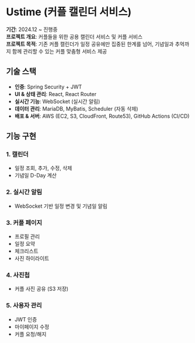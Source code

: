 # Ustime (커플 캘린더 서비스)

**기간**: 2024.12 ~ 진행중  
**프로젝트 개요**: 커플들을 위한 공용 캘린더 서비스 및 커플 서비스  
**프로젝트 목적**: 기존 커플 캘린더가 일정 공유에만 집중된 한계를 넘어, 기념일과 추억까지 함께 관리할 수 있는 커플 맞춤형 서비스 제공

## 기술 스택
- **인증**: Spring Security + JWT
- **UI & 상태 관리**: React, React Router
- **실시간 기능**: WebSocket (실시간 알림)
- **데이터 관리**: MariaDB, MyBatis, Scheduler (자동 삭제)
- **배포 & 서버**: AWS (EC2, S3, CloudFront, Route53), GitHub Actions (CI/CD)

## 기능 구현

### 1. 캘린더
- 일정 조회, 추가, 수정, 삭제
- 기념일 D-Day 계산

### 2. 실시간 알림
- WebSocket 기반 일정 변경 및 기념일 알림

### 3. 커플 페이지
- 프로필 관리
- 일정 요약
- 체크리스트
- 사진 하이라이트

### 4. 사진첩
- 커플 사진 공유 (S3 저장)

### 5. 사용자 관리
- JWT 인증
- 마이페이지 수정
- 커플 요청/해지
